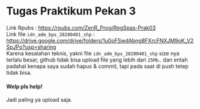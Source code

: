# Tugas Praktikum Pekan 3  
Link Rpubs : https://rpubs.com/ZenR_Prog/RegSpas-Prak03  
Link file `idn_adm_bps_20200401_shp` :  
https://drive.google.com/drive/folders/1u0oFSwdAbng8FXrcFNXJM9oK_V2SpJPo?usp=sharing  
Karena kesalahan teknis, yakni file `idn_adm_bps_20200401_shp` size nya terlalu besar,
github tidak bisa upload file yang lebih dari `25Mb`.. dan entah padahal kenapa saya sudah hapus & commit,
tapi pada saat di push tetep tidak bisa.  
#### Welp pls help!  
Jadi paling ya upload saja.
